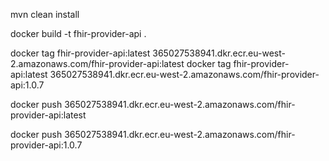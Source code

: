 
mvn clean install

docker build -t fhir-provider-api .

docker tag fhir-provider-api:latest 365027538941.dkr.ecr.eu-west-2.amazonaws.com/fhir-provider-api:latest
docker tag fhir-provider-api:latest 365027538941.dkr.ecr.eu-west-2.amazonaws.com/fhir-provider-api:1.0.7

docker push 365027538941.dkr.ecr.eu-west-2.amazonaws.com/fhir-provider-api:latest

docker push 365027538941.dkr.ecr.eu-west-2.amazonaws.com/fhir-provider-api:1.0.7
